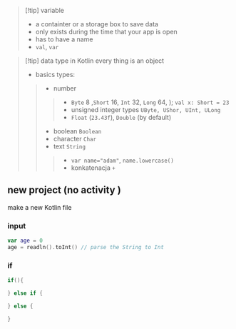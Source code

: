 


>[!tip] variable
>- a containter or a storage box to save data
>- only exists  during the time that your app  is open
>- has to have a name
>- `val`, `var`


>[!tip] data type
>in Kotlin every thing is an object
>- basics types:
>>	- number 
>>>	- `Byte` 8 ,`Short` 16, `Int` 32, `Long` 64, ); `val x: Short = 23`
>>>	- unsigned integer types `UByte, UShor, UInt, ULong`
>>>	- `Float` (`23.43f`), `Double` (by default)
>>	- boolean  `Boolean`
>>	- character `Char`
>>	- text `String` 
>>>	- `var name="adam"`, `name.lowercase()`
>>>	- konkatenacja `+`

## new project (no activity )
make a new Kotlin  file

### input
```kotlin
var age = 0
age = readln().toInt() // parse the String to Int
```

### if
```kotlin
if(){

} else if {

} else {

}
```






